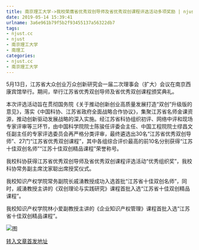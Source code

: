 ```yaml
---
title: 南京理工大学->我校荣膺省优秀双创导师及省优秀双创课程评选活动多项奖励 | njust.cc
date: 2019-05-14 15:39:41
urlname: 3a6e961b79f5b2f93455137a56322db7
tags: 
- njust.cc
- njust
- 南京理工大学
- 南理工
categories:
- njust.cc
- 南京理工大学
---
```



5月13日，江苏省大众创业万众创新研究会一届二次理事会（扩大）会议在南京西康宾馆举行。期间，举行江苏省优秀双创导师及省优秀双创课程颁奖典礼。

本次评选活动旨在贯彻国务院《关于推动创新创业高质量发展打造“双创”升级版的意见》，落实《中国科协、江苏省政府全面战略合作协议》，集聚江苏省名师金课资源，推动创新驱动发展战略的深入实施。经江苏省科协组织初评、网络中评和现场专家评审等三环节，由中国科学院院士陈骏任评委会主任、中国工程院院士缪昌文任副主任的专家评选委员会再严格分类评审，最终遴选出30名“江苏省优秀双创导师”、27门“江苏省优秀双创课程”，其中各组综合评价最高的前10名分别获得“江苏十佳双创名师”“江苏十佳双创精品课程”荣誉称号。

我校科协获得江苏省优秀双创导师及省优秀双创课程评选活动“优秀组织奖”，我校科协常务副主席沈家聪出席授奖仪式。

我校知识产权学院常务副院长戚湧教授成功入选首批“江苏省十佳双创名师”，同时，戚湧教授主讲的《双创理论与实践研究》课程首批入选“江苏省十佳双创精品课程”。

我校知识产权学院林小爱副教授主讲的《企业知识产权管理》课程首批入选“江苏省十佳双创精品课程”。



![图](http://zs.njust.edu.cn/_upload/article/images/a9/b9/c31ed71549198c033651573a1d53/754ec4a6-df6b-4775-8df0-7a6460a4fbe2.jpg)

[转入文章首发地址](http://zs.njust.edu.cn/12/76/c4621a201334/page.htm)